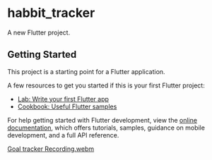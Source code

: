 # habbit_tracker

A new Flutter project.

## Getting Started

This project is a starting point for a Flutter application.

A few resources to get you started if this is your first Flutter project:

- [Lab: Write your first Flutter app](https://docs.flutter.dev/get-started/codelab)
- [Cookbook: Useful Flutter samples](https://docs.flutter.dev/cookbook)

For help getting started with Flutter development, view the
[online documentation](https://docs.flutter.dev/), which offers tutorials,
samples, guidance on mobile development, and a full API reference.

[Goal tracker Recording.webm](https://github.com/Arjun6112/assignment-task-tracker/assets/42464122/347dc3b5-2e1c-4016-b98e-106612458b99)





